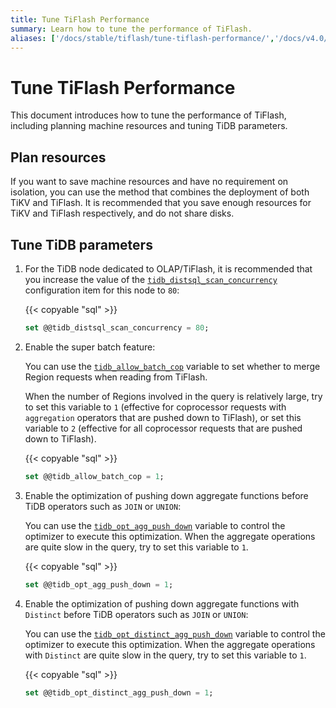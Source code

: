 ```yaml
---
title: Tune TiFlash Performance
summary: Learn how to tune the performance of TiFlash.
aliases: ['/docs/stable/tiflash/tune-tiflash-performance/','/docs/v4.0/tiflash/tune-tiflash-performance/','/docs/stable/reference/tiflash/tune-performance/']
---
```


# Tune TiFlash Performance

This document introduces how to tune the performance of TiFlash, including planning machine resources and tuning TiDB parameters.

## Plan resources

If you want to save machine resources and have no requirement on isolation, you can use the method that combines the deployment of both TiKV and TiFlash. It is recommended that you save enough resources for TiKV and TiFlash respectively, and do not share disks.

## Tune TiDB parameters

1. For the TiDB node dedicated to OLAP/TiFlash, it is recommended that you increase the value of the [`tidb_distsql_scan_concurrency`](/system-variables.md#tidb_distsql_scan_concurrency) configuration item for this node to `80`:

    {{< copyable "sql" >}}

    ```sql
    set @@tidb_distsql_scan_concurrency = 80;
    ```

2. Enable the super batch feature:

    You can use the [`tidb_allow_batch_cop`](/system-variables.md#tidb_allow_batch_cop-new-in-v40-version) variable to set whether to merge Region requests when reading from TiFlash.

    When the number of Regions involved in the query is relatively large, try to set this variable to `1` (effective for coprocessor requests with `aggregation` operators that are pushed down to TiFlash), or set this variable to `2` (effective for all coprocessor requests that are pushed down to TiFlash).

    {{< copyable "sql" >}}

    ```sql
    set @@tidb_allow_batch_cop = 1;
    ```

3. Enable the optimization of pushing down aggregate functions before TiDB operators such as `JOIN` or `UNION`:

    You can use the [`tidb_opt_agg_push_down`](/system-variables.md#tidb_opt_agg_push_down) variable to control the optimizer to execute this optimization. When the aggregate operations are quite slow in the query, try to set this variable to `1`.

    {{< copyable "sql" >}}

    ```sql
    set @@tidb_opt_agg_push_down = 1;
    ```

4. Enable the optimization of pushing down aggregate functions with `Distinct` before TiDB operators such as `JOIN` or `UNION`:

    You can use the [`tidb_opt_distinct_agg_push_down`](/system-variables.md#tidb_opt_distinct_agg_push_down) variable to control the optimizer to execute this optimization. When the aggregate operations with `Distinct` are quite slow in the query, try to set this variable to `1`.

    {{< copyable "sql" >}}

    ```sql
    set @@tidb_opt_distinct_agg_push_down = 1;
    ```
